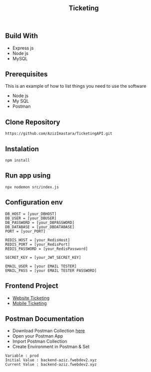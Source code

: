 <div align="center">
  </a>
  <h2 align="center">Ticketing</h2>
</div>
<br/>

## Build With

- Express js
- Node js
- MySQL

## Prerequisites

This is an example of how to list things you need to use the software

- Node js
- My SQL
- Postman

## Clone Repository
```
https://github.com/AzizImastara/TicketingAPI.git
```
## Instalation
```
npm install
```
## Run app using
```
npx nodemon src/index.js
```
## Configuration env
```
DB_HOST = [your_DBHOST]
DB_USER = [your_DBUSER]
DB_PASSWORD = [your_DBPASSWORD]
DB_DATABASE = [your_DBDATABASE]
PORT = [your_PORT]

REDIS_HOST = [your_RedisHost]
REDIS_PORT = [your_RedisPort]
REDIS_PASSWORD = [your_RedisPassword]

SECRET_KEY = [your_JWT_SECRET_KEY]
 
EMAIL_USER = [your EMAIL TESTER]
EMAIL_PASS = [your EMAIL TESTER PASSWORD]
```
## Frontend Project
- [Website Ticketing](https://github.com/AzizImastara/fe-tiketingapi)
- [Mobile Ticketing](https://github.com/AzizImastara/tiketing-native)

## Postman Documentation
- Download Postman Collection [here](Ticketing.postman_collection.json)
- Open your Postman App
- Import Postman Collection
- Create Environment in Postman & Set
```
Variable : prod
Initial Value : backend-aziz.fwebdev2.xyz
Current Value : backend-aziz.fwebdev2.xyz
```

